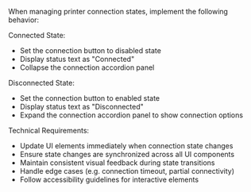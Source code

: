When managing printer connection states, implement the following behavior:

Connected State:

- Set the connection button to disabled state
- Display status text as "Connected"
- Collapse the connection accordion panel

Disconnected State:

- Set the connection button to enabled state
- Display status text as "Disconnected"
- Expand the connection accordion panel to show connection options

Technical Requirements:

- Update UI elements immediately when connection state changes
- Ensure state changes are synchronized across all UI components
- Maintain consistent visual feedback during state transitions
- Handle edge cases (e.g. connection timeout, partial connectivity)
- Follow accessibility guidelines for interactive elements
